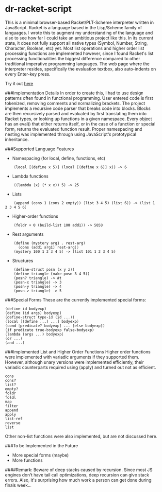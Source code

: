 dr-racket-script
================

This is a minimal browser-based Racket/PLT-Scheme interpreter written in JavaScript. 
Racket is a language based in the Lisp/Scheme family of languages.
I wrote this to augment my understanding of the language and also to see how far I could take an ambitious project like this.
In its current state, it does not fully support all native types (Symbol, Number, String, Character, Boolean, etc) yet. 
Most list operations and higher order list processing functions are implemented however, 
since I found Racket's list processing functionalities the biggest difference compared to other traditional imperative programming languages.
The web page where the interpreter resides, specifically the evaluation textbox, also auto-indents on every Enter-key press. 

Try it out [here](http://kyewei.github.io/dr-racket-script/)

###Implementation Details
In order to create this, I had to use design patterns often found in functional programming.
User entered code is first tokenized, removing comments and normalizing brackets.
The project implements a recursive code parser that breaks code into blocks. 
Blocks are then recursively parsed and evaluated by first translating them into Racket types, or looking up functions in a given namespace.
Every object has an eval() that either returns itself, or in the case of a function or special form, returns the evaluated function result.
Proper namespacing and nesting was implemented through using JavaScript's prototypical inheritance.


###Supported Language Features
* Namespacing (for local, define, functions, etc)
```
    (local [(define x 5)] (local [(define x 6)] x)) -> 6
```
* Lambda functions
```
    ((lambda (x) (* x x)) 5) -> 25
```
* Lists
```
    (append (cons 1 (cons 2 empty)) (list 3 4 5) (list 6)) -> (list 1 2 3 4 5 6)
```
* Higher-order functions
```
    (foldr + 0 (build-list 100 add1)) -> 5050
```
* Rest arguments
```
    (define (mystery arg1 . rest-arg) 
      (cons (add1 arg1) rest-arg))
    (mystery 100 1 2 3 4 5) -> (list 101 1 2 3 4 5)
```
* Structures
```
    (define-struct posn (x y z))
    (define triangle (make-posn 3 4 5))
    (posn? triangle) -> #t
    (posn-x triangle) -> 3
    (posn-y triangle) -> 4
    (posn-z triangle) -> 5
```


###Special Forms
These are the currently implemented special forms:

    (define id bodyexp)
    (define (id args) bodyexp)
    (define-struct type-id (id ...))
    (local [(define ...) ...] bodyexp)
    (cond [predicate? bodyexp] ... [else bodyexp])
    (if predicate true-bodyexp false-bodyexp)
    (lambda (args ...) bodyexp)
    (or ...)
    (and ...)

###Implemented List and Higher Order Functions
Higher order functions were implemented with variadic arguments if they supported them. 
However, although unary versions were implemented efficiently, 
their variadic counterparts required using (apply) and turned out not as efficient.

    cons
    cons?
    list?
    empty?
    foldr
    foldl
    map
    filter
    append
    apply
    list-ref
    reverse
    list
    
Other non-list functions were also implemented, but are not discussed here.

###To be Implemented in the Future
* More special forms (maybe)
* More functions

####Remark:
Beware of deep stacks caused by recursion. 
Since most JS engines don't have tail call optimizations, deep recursion can give stack errors.
Also, it's surprising how much work a person can get done during finals week...
